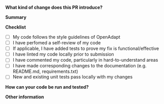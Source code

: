 <!-- Thank you for submitting a pull request! To ensure a prompt review of your changes, please provide the following information. -->

**What kind of change does this PR introduce?**

<!-- E.g. a bugfix, feature, refactoring, etc… -->

**Summary**

<!-- Explain the **motivation** for making this change. What existing problem does the pull request solve? Try to link to an open issue. -->

**Checklist**
* [ ] My code follows the style guidelines of OpenAdapt
* [ ] I have perfomed a self-review of my code
* [ ] If applicable, I have added tests to prove my fix is functional/effective
* [ ] I have linted my code locally prior to submission
* [ ] I have commented my code, particularly in hard-to-understand areas
* [ ] I have made corresponding changes to the documentation (e.g. README.md, requirements.txt)
* [ ] New and existing unit tests pass locally with my changes

**How can your code be run and tested?**

<!-- See the README.md for examples. Include test output. -->


**Other information**
<!-- Delete this subheading if no additional context is needed. -->
